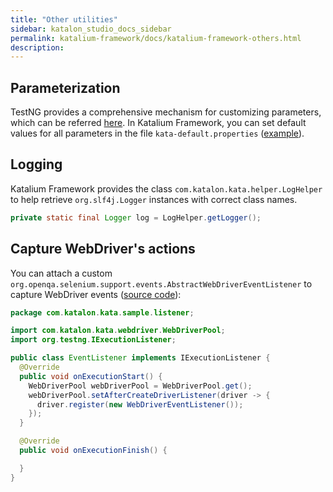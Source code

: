 ```yaml
---
title: "Other utilities" 
sidebar: katalon_studio_docs_sidebar
permalink: katalium-framework/docs/katalium-framework-others.html 
description:
---
```


## Parameterization

TestNG provides a comprehensive mechanism for customizing parameters, which can be referred [here](https://testng.org/doc/documentation-main.html#parameters). In Katalium Framework, you can set default values for all parameters in the file `kata-default.properties` ([example](https://github.com/katalon-studio/katalium-sample/blob/master/src/test/resources/kata-default.properties)).

## Logging

Katalium Framework provides the class `com.katalon.kata.helper.LogHelper` to help retrieve `org.slf4j.Logger` instances with correct class names.

```java
private static final Logger log = LogHelper.getLogger();
```

## Capture WebDriver's actions

You can attach a custom `org.openqa.selenium.support.events.AbstractWebDriverEventListener` to capture WebDriver events ([source code](https://github.com/katalon-studio/katalium-sample/blob/master/src/test/java/com/katalon/kata/sample/listener/EventListener.java)):

```java
package com.katalon.kata.sample.listener;

import com.katalon.kata.webdriver.WebDriverPool;
import org.testng.IExecutionListener;

public class EventListener implements IExecutionListener {
  @Override
  public void onExecutionStart() {
    WebDriverPool webDriverPool = WebDriverPool.get();
    webDriverPool.setAfterCreateDriverListener(driver -> {
      driver.register(new WebDriverEventListener());
    });
  }

  @Override
  public void onExecutionFinish() {

  }
}
```